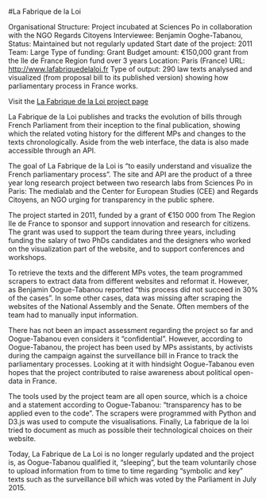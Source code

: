 #La Fabrique de la Loi

Organisational Structure: Project incubated at Sciences Po in collaboration
with the NGO Regards Citoyens
Interviewee: Benjamin Ooghe-Tabanou,
Status: Maintained but not regularly updated 
Start date of the project: 2011
Team: Large
Type of funding: Grant
Budget amount: €150,000 grant from the Ile de France Region fund over 3 years
Location: Paris (France)
URL: http://www.lafabriquedelaloi.fr
Type of output: 290 law texts analysed and visualized (from proposal bill to its published version) showing how parliamentary process in France works.

Visit the [La Fabrique de la Loi project page](projects/la-fabrique-de-la-loi.html)


La Fabrique de la Loi publishes and tracks the evolution of bills through French Parliament from their inception to the final publication, showing which the related voting history for the different MPs and changes to the texts chronologically. Aside from the web interface, the data is also made accessible through an API. 

The goal of La Fabrique de la Loi is “to easily understand and visualize the French parliamentary process”. The site and API are the product of a three year long research project between two research labs from Sciences Po in Paris: The medialab and the Center for European Studies (CEE) and Regards Citoyens, an NGO urging for transparency in the public sphere. 

The project started in 2011, funded by a grant of €150 000 from The Region Ile de France to sponsor and support innovation and research for citizens. The grant was used to support the team during three years, including funding the salary of two PhDs candidates and the designers who worked on the visualization part of the website, and to support conferences and workshops.

To retrieve the texts and the different MPs votes, the team programmed scrapers to extract data from different websites and reformat it. However, as Benjamin Oogue-Tabanou reported “this process did not succeed in 30% of the cases”. In some other cases, data was missing after scraping the websites of the National Assembly and the Senate. Often members of the team had to manually input information.
 
There has not been an impact assessment regarding the project so far and Oogue-Tabanou even considers it “confidential”. However, according to Oogue-Tabanou, the project has been used by MPs assistants, by activists during the campaign against the surveillance bill in France to track the parliamentary processes. Looking at it with hindsight Oogue-Tabanou even hopes that the project contributed to raise awareness about political open-data in France.
 
The tools used by the project team are all open source, which is a choice and a statement according to Oogue-Tabanou: “transparency has to be applied even to the code”. The scrapers were programmed with Python and D3.js was used to compute the visualisations. Finally, La fabrique de la loi tried to document as much as possible their technological choices on their website. 

Today, La Fabrique de La Loi is no longer regularly updated and the project is, as Oogue-Tabanou qualified it, “sleeping”, but the team voluntarily chose to upload information from to time to time regarding “symbolic and key” texts such as the surveillance bill which was voted by the Parliament in July 2015.
